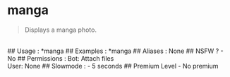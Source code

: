 # manga

> Displays a manga photo.

<br>
## Usage :
*manga
## Examples :
*manga
## Aliases :
None
## NSFW ?
- No
## Permissions :
Bot: Attach files
<br>
User: None
## Slowmode :
- 5 seconds
## Premium Level
- No premium